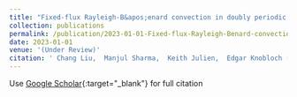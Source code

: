 ```yaml
---
title: "Fixed-flux Rayleigh-B&apos;enard convection in doubly periodic domains"
collection: publications
permalink: /publication/2023-01-01-Fixed-flux-Rayleigh-Benard-convection-in-doubly-periodic-domains
date: 2023-01-01
venue: '(Under Review)'
citation: ' Chang Liu,  Manjul Sharma,  Keith Julien,  Edgar Knobloch (2023) &quot;Fixed-flux Rayleigh-B&apos;enard convection in doubly periodic domains.&quot; <i>(Under Review)</i>.'
---
```

Use [Google Scholar](https://scholar.google.com/scholar?q=Fixed+flux+Rayleigh+B&#x27;enard+convection+in+doubly+periodic+domains){:target="_blank"} for full citation